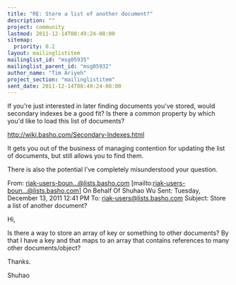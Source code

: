 ```yaml
---
title: "RE: Store a list of another document?"
description: ""
project: community
lastmod: 2011-12-14T08:49:24-08:00
sitemap:
  priority: 0.2
layout: mailinglistitem
mailinglist_id: "msg05935"
mailinglist_parent_id: "msg05932"
author_name: "Tim Ariyeh"
project_section: "mailinglistitem"
sent_date: 2011-12-14T08:49:24-08:00
---
```



If you're just interested in later finding documents you've stored, would 
secondary indexes be a good fit? Is there a common property by which you'd 
like to load this list of documents?

http://wiki.basho.com/Secondary-Indexes.html

It gets you out of the business of managing contention for updating the list of 
documents, but still allows you to find them.

There is also the potential I've completely misunderstood your question.


From: riak-users-boun...@lists.basho.com 
[mailto:riak-users-boun...@lists.basho.com] On Behalf Of Shuhao Wu
Sent: Tuesday, December 13, 2011 12:41 PM
To: riak-users@lists.basho.com
Subject: Store a list of another document?

Hi,

Is there a way to store an array of key or something to other documents? By 
that I have a key and that maps to an array that contains references to many 
other documents/object?

Thanks.

Shuhao
